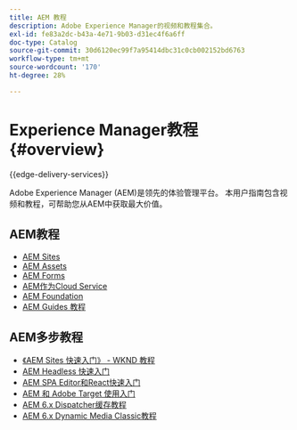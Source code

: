 ```yaml
---
title: AEM 教程
description: Adobe Experience Manager的视频和教程集合。
exl-id: fe83a2dc-b43a-4e71-9b03-d31ec4f6a6ff
doc-type: Catalog
source-git-commit: 30d6120ec99f7a95414dbc31c0cb002152bd6763
workflow-type: tm+mt
source-wordcount: '170'
ht-degree: 28%

---
```


# Experience Manager教程 {#overview}

{{edge-delivery-services}}

Adobe Experience Manager (AEM)是领先的体验管理平台。 本用户指南包含视频和教程，可帮助您从AEM中获取最大价值。

## AEM教程

+ [AEM Sites](https://experienceleague.adobe.com/docs/experience-manager-learn/sites/overview.html)
+ [AEM Assets](https://experienceleague.adobe.com/docs/experience-manager-learn/assets/overview.html)
+ [AEM Forms](https://experienceleague.adobe.com/docs/experience-manager-learn/forms/overview.html)
+ [AEM作为Cloud Service](https://experienceleague.adobe.com/docs/experience-manager-learn/cloud-service/overview.html?lang=zh-Hans)
+ [AEM Foundation](https://experienceleague.adobe.com/docs/experience-manager-learn/foundation/overview.html)
+ [AEM Guides 教程](https://experienceleague.adobe.com/docs/experience-manager-guides-learn/tutorials/overview.html)

## AEM多步教程

+ [《AEM Sites 快速入门》 - WKND 教程](https://experienceleague.adobe.com/docs/experience-manager-learn/getting-started-wknd-tutorial-develop/overview.html?lang=zh-Hans)
+ [AEM Headless 快速入门](https://experienceleague.adobe.com/docs/experience-manager-learn/getting-started-with-aem-headless/overview.html?lang=zh-Hans)
+ [AEM SPA Editor和React快速入门](https://experienceleague.adobe.com/docs/experience-manager-learn/spa-react-tutorial/overview.html)
+ [AEM 和 Adobe Target 使用入门](https://experienceleague.adobe.com/docs/experience-manager-learn/aem-target-tutorial/overview.html)
+ [AEM 6.x Dispatcher缓存教程](https://experienceleague.adobe.com/docs/experience-manager-learn/dispatcher-tutorial/overview.html)
+ [AEM 6.x Dynamic Media Classic教程](https://experienceleague.adobe.com/docs/experience-manager-learn/dynamic-media-classic-tutorial/overview.html)
